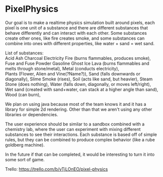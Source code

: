# PixelPhysics

Our goal is to make a realtime physics simulation built around pixels, each pixel is one unit of a substance and there are different substances that behave differently and can interact with each other. Some substances create other ones, like fire creates smoke, and some substances can combine into ones with different properties, like water + sand = wet sand.

List of substances:  
Acid
Ash
Charcoal
Electricity
Fire (burns flammables, produces smoke),
Fuse and Fuse Powder
Gasoline
Ghost
Ice
Lava (burns flammables and melts through stone/metal),
Metal (conducts electricity),  
Plants (Flower, Alien and Vine(?Name?)),
Sand (falls downwards or diagonally),
Slime
Smoke (rises),
Soil (acts like sand, but heavier),
Steam
Stone (does nothing),
Water (falls down, diagonally, or moves left/right),  
Wet sand (created with sand+water, can stack at a higher angle than sand),    
Wood (can burn),  



We plan on using java because most of the team knows it and it has a library for simple 2d rendering.
Other than that we aren't using any other libraries or dependencies.

The user experience should be similar to a sandbox combined with a chemistry lab, where the user can experiment with mixing different substances to see their interactions. Each substance is based off of simple rules, but they can be combined to produce complex behavior (like a rube goldberg machine).

In the future if that can be completed, it would be interesting to turn it into some sort of game.

Trello: https://trello.com/b/vTjLOnEO/pixel-physics

